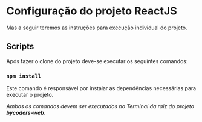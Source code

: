 # Configuração do projeto ReactJS

Mas a seguir teremos as instruções para execução individual do projeto.

## Scripts

Após fazer o clone do projeto deve-se executar os seguintes comandos:

### `npm install`
Este comando é responsável por instalar as dependências necessárias para executar o projeto.

_Ambos os comandos devem ser executados no Terminal da raiz do projeto **bycoders-web**_.